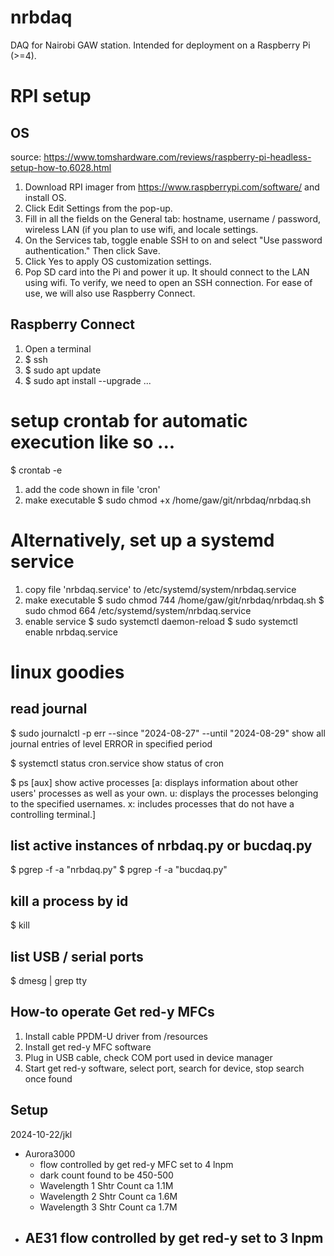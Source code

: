 # nrbdaq
DAQ for Nairobi GAW station. Intended for deployment on a Raspberry Pi (>=4).

# RPI setup
## OS
source: https://www.tomshardware.com/reviews/raspberry-pi-headless-setup-how-to,6028.html
1. Download RPI imager from https://www.raspberrypi.com/software/ and install OS.
2. Click Edit Settings from the pop-up.
3. Fill in all the fields on the General tab: hostname, username / password, wireless LAN (if you plan to use wifi, and locale settings.
4. On the Services tab, toggle enable SSH to on and select "Use password authentication."  Then click Save.
5. Click Yes to apply OS customization settings.
6. Pop SD card into the Pi and power it up. It should connect to the LAN using wifi. To verify, we need to open an SSH connection. For ease of use, we will also use Raspberry Connect.

## Raspberry Connect
1. Open a terminal
2. $ ssh <ip>
3. $ sudo apt update
4. $ sudo apt install --upgrade ...

# setup crontab for automatic execution like so ...
$ crontab -e

1. add the code shown in file 'cron'
2. make executable
$ sudo chmod +x /home/gaw/git/nrbdaq/nrbdaq.sh

# Alternatively, set up a systemd service
1. copy file 'nrbdaq.service' to /etc/systemd/system/nrbdaq.service
2. make executable
$ sudo chmod 744 /home/gaw/git/nrbdaq/nrbdaq.sh
$ sudo chmod 664 /etc/systemd/system/nrbdaq.service
3. enable service
$ sudo systemctl daemon-reload
$ sudo systemctl enable nrbdaq.service

# linux goodies
## read journal
$ sudo journalctl -p err --since "2024-08-27" --until "2024-08-29"
    show all journal entries of level ERROR in specified period

$ systemctl status cron.service
    show status of cron

$ ps [aux]
    show active processes
    [a: displays information about other users' processes as well as your own.
     u: displays the processes belonging to the specified usernames.
     x: includes processes that do not have a controlling terminal.]

## list active instances of nrbdaq.py or bucdaq.py
$ pgrep -f -a "nrbdaq.py"
$ pgrep -f -a "bucdaq.py"

## kill a process by id
$ kill <pid>

## list USB / serial ports
$ dmesg | grep tty
## How-to operate Get red-y MFCs
1. Install cable PPDM-U driver from /resources
2. Install get red-y MFC software
3. Plug in USB cable, check COM port used in device manager
4. Start get red-y software, select port, search for device, stop search once found

## Setup
2024-10-22/jkl
- Aurora3000
    - flow controlled by get red-y MFC set to 4 lnpm
    - dark count found to be 450-500
    - Wavelength 1 Shtr Count ca 1.1M
    - Wavelength 2 Shtr Count ca 1.6M
    - Wavelength 3 Shtr Count ca 1.7M
- AE31 flow controlled by get red-y set to 3 lnpm
    -

